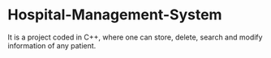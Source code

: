 # Hospital-Management-System
It is a project coded in C++, where one can store, delete, search and modify information of any patient.
